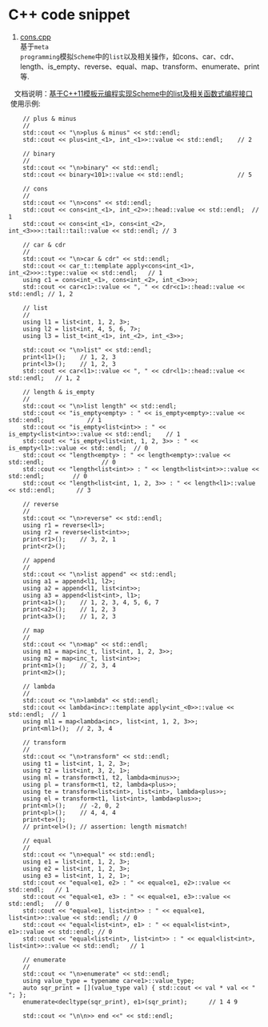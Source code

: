 
C++ code snippet
=============

1. [cons.cpp](https://github.com/luozhaohui/cpp/blob/master/cons.cpp)  
    基于<code>meta programming</code>模拟<code>Scheme</code>中的<code>list</code>以及相关操作，如cons、car、cdr、length、is_empty、reverse、equal、map、transform、enumerate、print等.    
    
    文档说明：[基于C++11模板元编程实现Scheme中的list及相关函数式编程接口](http://blog.csdn.net/kesalin/article/details/62229505)
    使用示例:  
    
        // plus & minus
        //
        std::cout << "\n>plus & minus" << std::endl;
        std::cout << plus<int_<1>, int_<1>>::value << std::endl;    // 2
    
        // binary
        //
        std::cout << "\n>binary" << std::endl;
        std::cout << binary<101>::value << std::endl;               // 5
    
        // cons
        //
        std::cout << "\n>cons" << std::endl;
        std::cout << cons<int_<1>, int_<2>>::head::value << std::endl;  // 1
        std::cout << cons<int_<1>, cons<int_<2>, int_<3>>>::tail::tail::value << std::endl; // 3
    
        // car & cdr
        //
        std::cout << "\n>car & cdr" << std::endl;
        std::cout << car_t::template apply<cons<int_<1>, int_<2>>>::type::value << std::endl;   // 1
        using c1 = cons<int_<1>, cons<int_<2>, int_<3>>>;
        std::cout << car<c1>::value << ", " << cdr<c1>::head::value << std::endl; // 1, 2
    
        // list
        //
        using l1 = list<int, 1, 2, 3>;
        using l2 = list<int, 4, 5, 6, 7>;
        using l3 = list_t<int_<1>, int_<2>, int_<3>>;
    
        std::cout << "\n>list" << std::endl;
        print<l1>();    // 1, 2, 3
        print<l3>();    // 1, 2, 3
        std::cout << car<l1>::value << ", " << cdr<l1>::head::value << std::endl;   // 1, 2
    
        // length & is_empty
        //
        std::cout << "\n>list length" << std::endl;
        std::cout << "is_empty<empty> : " << is_empty<empty>::value << std::endl;            // 1
        std::cout << "is_empty<list<int>> : " << is_empty<list<int>>::value << std::endl;    // 1
        std::cout << "is_empty<list<int, 1, 2, 3>> : " << is_empty<l1>::value << std::endl;  // 0
        std::cout << "length<empty> : " << length<empty>::value << std::endl;                // 0
        std::cout << "length<list<int>> : " << length<list<int>>::value << std::endl;        // 0
        std::cout << "length<list<int, 1, 2, 3>> : " << length<l1>::value << std::endl;      // 3
    
        // reverse
        //
        std::cout << "\n>reverse" << std::endl;
        using r1 = reverse<l1>;
        using r2 = reverse<list<int>>;
        print<r1>();    // 3, 2, 1
        print<r2>();
    
        // append
        //
        std::cout << "\n>list append" << std::endl;
        using a1 = append<l1, l2>;
        using a2 = append<l1, list<int>>;
        using a3 = append<list<int>, l1>;
        print<a1>();    // 1, 2, 3, 4, 5, 6, 7
        print<a2>();    // 1, 2, 3
        print<a3>();    // 1, 2, 3
    
        // map
        //
        std::cout << "\n>map" << std::endl;
        using m1 = map<inc_t, list<int, 1, 2, 3>>;
        using m2 = map<inc_t, list<int>>;
        print<m1>();    // 2, 3, 4
        print<m2>();
    
        // lambda
        //
        std::cout << "\n>lambda" << std::endl;
        std::cout << lambda<inc>::template apply<int_<0>>::value << std::endl;  // 1
        using ml1 = map<lambda<inc>, list<int, 1, 2, 3>>;
        print<ml1>();  // 2, 3, 4
    
        // transform
        //
        std::cout << "\n>transform" << std::endl;
        using t1 = list<int, 1, 2, 3>;
        using t2 = list<int, 3, 2, 1>;
        using ml = transform<t1, t2, lambda<minus>>;
        using pl = transform<t1, t2, lambda<plus>>;
        using te = transform<list<int>, list<int>, lambda<plus>>;
        using el = transform<t1, list<int>, lambda<plus>>;
        print<ml>();    // -2, 0, 2
        print<pl>();    // 4, 4, 4
        print<te>();
        // print<el>(); // assertion: length mismatch!
    
        // equal
        //
        std::cout << "\n>equal" << std::endl;
        using e1 = list<int, 1, 2, 3>;
        using e2 = list<int, 1, 2, 3>;
        using e3 = list<int, 1, 2, 1>;
        std::cout << "equal<e1, e2> : " << equal<e1, e2>::value << std::endl;   // 1
        std::cout << "equal<e1, e3> : " << equal<e1, e3>::value << std::endl;   // 0
        std::cout << "equal<e1, list<int>> : " << equal<e1, list<int>>::value << std::endl; // 0
        std::cout << "equal<list<int>, e1> : " << equal<list<int>, e1>::value << std::endl; // 0
        std::cout << "equal<list<int>, list<int>> : " << equal<list<int>, list<int>>::value << std::endl;   // 1
    
        // enumerate
        //
        std::cout << "\n>enumerate" << std::endl;
        using value_type = typename car<e1>::value_type;
        auto sqr_print = [](value_type val) { std::cout << val * val << " "; };
        enumerate<decltype(sqr_print), e1>(sqr_print);      // 1 4 9
    
        std::cout << "\n\n>> end <<" << std::endl;
    
